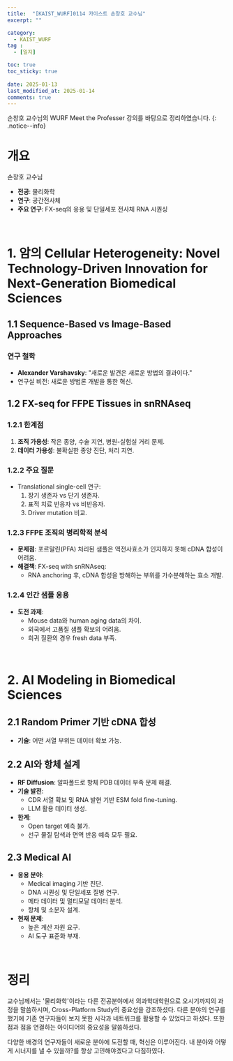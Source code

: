 ```yaml
---
title:  "[KAIST_WURF]0114 카이스트 손창호 교수님" 
excerpt: ""

category:
  - KAIST_WURF
tag :
  - [일지]

toc: true
toc_sticky: true
 
date: 2025-01-13
last_modified_at: 2025-01-14
comments: true
---
```

손창호 교수님의 WURF Meet the Professer 강의를 바탕으로 정리하였습니다.
{: .notice--info} 
# 개요

손창호 교수님

- **전공**: 물리화학
- **연구**: 공간전사체
- **주요 연구**: FX-seq의 응용 및 단일세포 전사체 RNA 시퀀싱

<br>

# 1. 암의 Cellular Heterogeneity: Novel Technology-Driven Innovation for Next-Generation Biomedical Sciences

## 1.1 Sequence-Based vs Image-Based Approaches



### 연구 철학
- **Alexander Varshavsky**: "새로운 발견은 새로운 방법의 결과이다."
- 연구실 비전: 새로운 방법론 개발을 통한 혁신.

## 1.2 FX-seq for FFPE Tissues in snRNAseq

### 1.2.1 한계점
1. **조직 가용성**: 작은 종양, 수술 지연, 병원-실험실 거리 문제.
2. **데이터 가용성**: 불확실한 종양 진단, 처리 지연.

### 1.2.2 주요 질문
- Translational single-cell 연구:
  1. 장기 생존자 vs 단기 생존자.
  2. 표적 치료 반응자 vs 비반응자.
  3. Driver mutation 비교.

### 1.2.3 FFPE 조직의 병리학적 분석
- **문제점**: 포르말린(PFA) 처리된 샘플은 역전사효소가 인지하지 못해 cDNA 합성이 어려움.
- **해결책**: FX-seq with snRNAseq:
  - RNA anchoring 후, cDNA 합성을 방해하는 부위를 가수분해하는 효소 개발.

### 1.2.4 인간 샘플 응용
- **도전 과제**:
  - Mouse data와 human aging data의 차이.
  - 외국에서 고품질 샘플 확보의 어려움.
  - 희귀 질환의 경우 fresh data 부족.

<br>

# 2. AI Modeling in Biomedical Sciences

## 2.1 Random Primer 기반 cDNA 합성
- **기술**: 어떤 서열 부위든 데이터 확보 가능.

## 2.2 AI와 항체 설계
- **RF Diffusion**: 알파폴드로 항체 PDB 데이터 부족 문제 해결.
- **기술 발전**:
  - CDR 서열 확보 및 RNA 발현 기반 ESM fold fine-tuning.
  - LLM 활용 데이터 생성.
- **한계**:
  - Open target 예측 불가.
  - 선구 물질 탐색과 면역 반응 예측 모두 필요.

## 2.3 Medical AI
- **응용 분야**:
  - Medical imaging 기반 진단.
  - DNA 시퀀싱 및 단일세포 질병 연구.
  - 메타 데이터 및 멀티모달 데이터 분석.
  - 항체 및 소분자 설계.
- **현재 문제**:
  - 높은 계산 자원 요구.
  - AI 도구 표준화 부재.

<br>

# 정리

교수님께서는 '물리화학'이라는 다른 전공분야에서 의과학대학원으로 오시기까지의 과정을 말씀하시며, Cross-Platform Study의 중요성을 강조하셨다. 다른 분야의 연구를 했기에 기존 연구자들이 보지 못한 시각과 네트워크를 활용할 수 있었다고 하셨다. 또한 점과 점을 연결하는 아이디어의 중요성을 말씀하셨다.

다양한 배경의 연구자들이 새로운 분야에 도전할 때, 혁신은 이루어진다. 내 분야와 어떻게 시너지를 낼 수 있을까?를 항상 고민해야겠다고 다짐하였다. 
